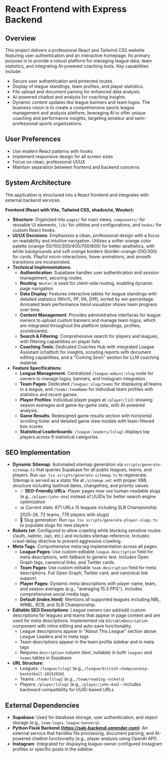 # React Frontend with Express Backend

## Overview
This project delivers a professional React and Tailwind CSS website featuring user authentication and an interactive homepage. Its primary purpose is to provide a robust platform for managing league data, team statistics, and integrating AI-powered coaching tools. Key capabilities include:
- Secure user authentication and protected routes.
- Display of league standings, team profiles, and player statistics.
- File upload and document parsing for enhanced data analysis.
- AI-powered chatbot and analysis for coaching insights.
- Dynamic content updates like league banners and team logos.
The business vision is to create a comprehensive sports league management and analysis platform, leveraging AI to offer unique coaching and performance insights, targeting amateur and semi-professional sports organizations.

## User Preferences
- Use modern React patterns with hooks
- Implement responsive design for all screen sizes
- Focus on clean, professional UI/UX
- Maintain separation between frontend and backend concerns

## System Architecture
The application is structured into a React frontend and integrates with external backend services.

**Frontend (React with Vite, Tailwind CSS, shadcn/ui, Wouter):**
- **Structure**: Organized into `pages/` for main views, `components/` for reusable UI elements, `lib/` for utilities and configurations, and `hooks/` for custom React hooks.
- **UI/UX Decisions**: Emphasizes a clean, professional design with a focus on readability and intuitive navigation. Utilizes a softer orange color palette (orange-50/100/300/400/700/800) for better aesthetics, with white backgrounds and soft orange borders (border-orange-200/300) for cards. Playful micro-interactions, hover animations, and smooth transitions are incorporated.
- **Technical Implementations**:
    - **Authentication**: Supabase handles user authentication and session management, securing routes.
    - **Routing**: `Wouter` is used for client-side routing, enabling dynamic page navigation.
    - **Data Display**: Features interactive tables for league standings with detailed statistics (Win%, PF, PA, Diff), sorted by win percentage. Animated team performance trend visualizer shows team progress over time.
    - **Content Management**: Provides administrative interfaces for league owners to upload custom banners and manage team logos, which are integrated throughout the platform (standings, profiles, scoreboards).
    - **Search & Filtering**: Comprehensive search for players and leagues, with filtering capabilities on player lists.
    - **Coaching Tools**: Dedicated Coaches Hub with integrated League Assistant (chatbot) for insights, scouting reports with document editing capabilities, and a "Coming Soon" section for LLM coaching material.
- **Feature Specifications**:
    - **League Management**: Centralized `/league-admin/:slug` route for owners to manage logos, banners, and Instagram integration.
    - **Team Pages**: Dedicated `/league/:slug/teams` for displaying all teams in a league, and `/team/:teamName` for individual team profiles with statistics and recent games.
    - **Player Profiles**: Individual player pages at `/player/[id]` showing season averages and game-by-game stats, with AI-powered analysis.
    - **Game Results**: Redesigned game results section with horizontal scrolling ticker and detailed game view modals with team-filtered box scores.
    - **Statistical Leaderboards**: `/league-leaders/[slug]` displays top players across 9 statistical categories.

## SEO Implementation
- **Dynamic Sitemap**: Automated sitemap generation via `scripts/generate-sitemap.ts` that queries Supabase for all public leagues, teams, and players. Run `npx tsx scripts/generate-sitemap.ts` to regenerate. Sitemap is served as a static file at `/sitemap.xml` with proper XML structure including lastmod dates, changefreq, and priority values.
  - ✅ **SEO-Friendly URLs**: Player pages now use human-readable slugs (e.g., `/player/john-doe`) instead of UUIDs for better search engine optimization
  - 📊 Current stats: 871 URLs (5 leagues including SLB Championship 2025-26, 72 teams, 776 players with slugs)
  - 🔄 Slug generation: Run `npx tsx scripts/generate-player-slugs.ts` to populate slugs for new players
- **Robots.txt**: Configured to allow crawling while blocking sensitive routes (/auth, /admin, /api, etc.) and includes sitemap reference. Includes crawl-delay directive to prevent aggressive crawling.
- **Meta Tags**: Comprehensive meta tag implementation across all pages:
  - **League Pages**: Use custom editable `league.description` field for meta descriptions, with fallback to generic text. Includes Open Graph tags, canonical links, and Twitter cards.
  - **Team Pages**: Use custom editable `team.description` field for meta descriptions. Full Open Graph, Twitter card, and canonical link support.
  - **Player Pages**: Dynamic meta descriptions with player name, team, and season averages (e.g., "averaging 15.3 PPG"). Includes comprehensive social media tags.
  - **Default (index.html)**: Mentions all supported leagues including NBL, WNBL, BCB, and SLB Championship.
- **Editable SEO Descriptions**: League owners can add/edit custom descriptions for leagues and teams that appear in page content and are used for meta descriptions. Implemented via `EditableDescription` component with inline editing and auto-save functionality.
  - League descriptions appear in "About This League" section above League Leaders and in meta tags
  - Team descriptions appear in the team profile sidebar and in meta tags
  - Requires `description` column (text, nullable) in both `leagues` and `teams` tables in Supabase
- **URL Structure**: 
  - Leagues: `/league/[slug]` (e.g., `/league/british-championship-basketball-20252026`)
  - Teams: `/team/[slug]` (e.g., `/team/reading-rockets`)
  - Players: `/player/[slug]` (e.g., `/player/john-doe`) - includes backward compatibility for UUID-based URLs

## External Dependencies
- **Supabase**: Used for database storage, user authentication, and object storage (e.g., `team-logos`, `league-banners`).
- **Python Flask Backend (https://sab-backend.onrender.com)**: An external service that handles file processing, document parsing, and AI-powered chatbot functionality (e.g., player analysis using OpenAI API).
- **Instagram**: Integrated for displaying league-owner configured Instagram profiles or specific posts in the sidebar.